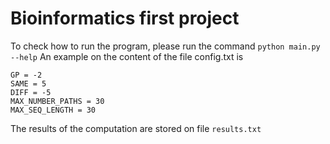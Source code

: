 # Bioinformatics first project

To check how to run the program, please run the command ``` python main.py --help ```
An example on the content of the file config.txt is 
```
GP = -2
SAME = 5
DIFF = -5
MAX_NUMBER_PATHS = 30
MAX_SEQ_LENGTH = 30
```

The results of the computation are stored on file ```results.txt```

